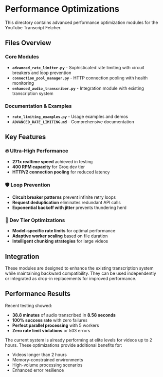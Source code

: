 # Performance Optimizations

This directory contains advanced performance optimization modules for the YouTube Transcript Fetcher.

## Files Overview

### Core Modules
- **`advanced_rate_limiter.py`** - Sophisticated rate limiting with circuit breakers and loop prevention
- **`connection_pool_manager.py`** - HTTP connection pooling with health monitoring
- **`enhanced_audio_transcriber.py`** - Integration module with existing transcription system

### Documentation & Examples
- **`rate_limiting_examples.py`** - Usage examples and demos
- **`ADVANCED_RATE_LIMITING.md`** - Comprehensive documentation

## Key Features

### 🔥 Ultra-High Performance
- **271x realtime speed** achieved in testing
- **400 RPM capacity** for Groq dev tier
- **HTTP/2 connection pooling** for reduced latency

### 🛡️ Loop Prevention
- **Circuit breaker patterns** prevent infinite retry loops
- **Request deduplication** eliminates redundant API calls
- **Exponential backoff with jitter** prevents thundering herd

### 🚀 Dev Tier Optimizations
- **Model-specific rate limits** for optimal performance
- **Adaptive worker scaling** based on file duration
- **Intelligent chunking strategies** for large videos

## Integration

These modules are designed to enhance the existing transcription system while maintaining backward compatibility. They can be used independently or integrated as drop-in replacements for improved performance.

## Performance Results

Recent testing showed:
- **38.8 minutes** of audio transcribed in **8.58 seconds**
- **100% success rate** with zero failures
- **Perfect parallel processing** with 5 workers
- **Zero rate limit violations** or 503 errors

The current system is already performing at elite levels for videos up to 2 hours. These optimizations provide additional benefits for:
- Videos longer than 2 hours
- Memory-constrained environments
- High-volume processing scenarios
- Enhanced error resilience
